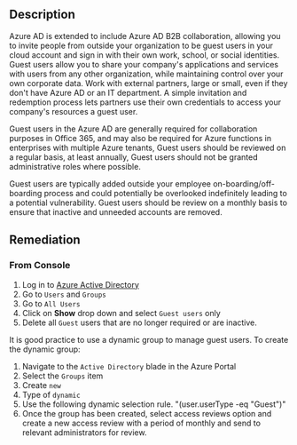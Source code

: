## Description

Azure AD is extended to include Azure AD B2B collaboration, allowing you to invite people from outside your organization to be guest users in your cloud account and sign in with their own work, school, or social identities. Guest users allow you to share your company's applications and services with users from any other organization, while maintaining control over your own corporate data. Work with external partners, large or small, even if they don't have Azure AD or an IT department. A simple invitation and redemption process lets partners use their own credentials to access your company's resources a guest user.

Guest users in the Azure AD are generally required for collaboration purposes in Office 365, and may also be required for Azure functions in enterprises with multiple Azure tenants, Guest users should be reviewed on a regular basis, at least annually, Guest users should not be granted administrative roles where possible.

Guest users are typically added outside your employee on-boarding/off-boarding process and could potentially be overlooked indefinitely leading to a potential vulnerability. Guest users should be review on a monthly basis to ensure that inactive and unneeded accounts are removed.

## Remediation

### From Console

1. Log in to [Azure Active Directory](https://portal.azure.com/#blade/Microsoft_AAD_IAM/ActiveDirectoryMenuBlade/Overview)
2. Go to `Users` and `Groups`
3. Go to `All Users`
4. Click on **Show** drop down and select `Guest users` only
5. Delete all `Guest` users that are no longer required or are inactive.

It is good practice to use a dynamic group to manage guest users. To create the dynamic group:

1. Navigate to the `Active Directory` blade in the Azure Portal
2. Select the `Groups` item
3. Create `new`
4. Type of `dynamic`
5. Use the following dynamic selection rule. "(user.userType -eq "Guest")"
6. Once the group has been created, select access reviews option and create a new access review with a period of monthly and send to relevant administrators for review.
